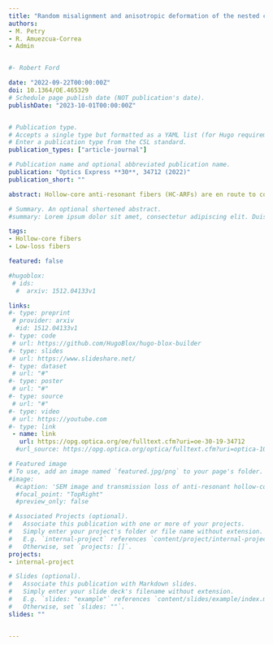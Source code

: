 ```yaml
---
title: "Random misalignment and anisotropic deformation of the nested cladding elements in hollow-core anti-resonant fibers"
authors:
- M. Petry
- R. Amuezcua-Correa
- Admin


#- Robert Ford

date: "2022-09-22T00:00:00Z"
doi: 10.1364/OE.465329
# Schedule page publish date (NOT publication's date).
publishDate: "2023-10-01T00:00:00Z"


# Publication type.
# Accepts a single type but formatted as a YAML list (for Hugo requirements).
# Enter a publication type from the CSL standard.
publication_types: ["article-journal"]

# Publication name and optional abbreviated publication name.
publication: "Optics Express **30**, 34712 (2022)"
publication_short: ""

abstract: Hollow-core anti-resonant fibers (HC-ARFs) are en route to compete with and surpass the transmission performance of standard single-mode fibers (SSMFs). Recently, nested cladding elements emerged as a key enabler in reaching ultra-low transmission losses over a wide bandwidth. However, implementing nested geometry features poses a great challenge even in the current state-of-the-art fiber fabrication technology, often leading to structural imperfections, which ultimately worsen overall fiber performance. This article provides insights into the impact of fabrication-based perturbations of the cladding elements on the transmission performance and identifies areas of highest susceptibility. The impact of random outer and nested cladding tube misalignments as well as their anisotropic deformation on the propagation loss is analyzed based on observations of experimentally fabricated fibers. A dominance of the deformation effect over the misalignment effect is observed, with higher-order modes (HOMs) being affected one order of magnitude stronger than the fundamental mode (FM). The impact on propagation loss by structural perturbations is highly wavelength dependent, ranging from negligibly small values up to loss increases of 65% and 850% for FM and HOM propagation, respectively. The investigations are directly linked to fabrication metrics and therefore pave the way for assessing, predicting, and improving the transmission quality of fabricated hollow-core fibers.

# Summary. An optional shortened abstract.
#summary: Lorem ipsum dolor sit amet, consectetur adipiscing elit. Duis posuere tellus ac convallis placerat. Proin tincidunt magna sed ex sollicitudin condimentum.

tags:
- Hollow-core fibers
- Low-loss fibers

featured: false

#hugoblox:
 # ids:
  #  arxiv: 1512.04133v1

links:
#- type: preprint
 # provider: arxiv
  #id: 1512.04133v1
#- type: code
 # url: https://github.com/HugoBlox/hugo-blox-builder
#- type: slides
 # url: https://www.slideshare.net/
#- type: dataset
 # url: "#"
#- type: poster
 # url: "#"
#- type: source
 # url: "#"
#- type: video
 # url: https://youtube.com
#- type: link
 - name: link
   url: https://opg.optica.org/oe/fulltext.cfm?uri=oe-30-19-34712
  #url_source: https://opg.optica.org/optica/fulltext.cfm?uri=optica-10-10-1253

# Featured image
# To use, add an image named `featured.jpg/png` to your page's folder. 
#image:
  #caption: 'SEM image and transmission loss of anti-resonant hollow-core fiber'
  #focal_point: "TopRight"
  #preview_only: false

# Associated Projects (optional).
#   Associate this publication with one or more of your projects.
#   Simply enter your project's folder or file name without extension.
#   E.g. `internal-project` references `content/project/internal-project/index.md`.
#   Otherwise, set `projects: []`.
projects:
- internal-project

# Slides (optional).
#   Associate this publication with Markdown slides.
#   Simply enter your slide deck's filename without extension.
#   E.g. `slides: "example"` references `content/slides/example/index.md`.
#   Otherwise, set `slides: ""`.
slides: ""


---
```

